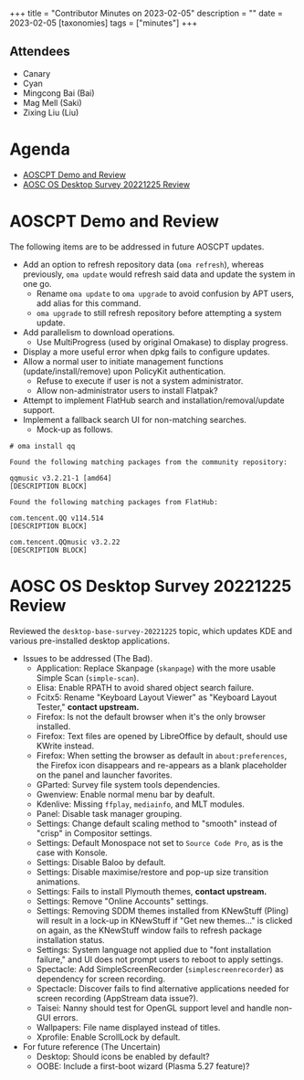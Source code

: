 +++
title = "Contributor Minutes on 2023-02-05"
description = ""
date = 2023-02-05
[taxonomies]
tags = ["minutes"]
+++

Attendees
---------

- Canary
- Cyan
- Mingcong Bai (Bai)
- Mag Mell (Saki)
- Zixing Liu (Liu)

Agenda
======

- [AOSCPT Demo and Review](#aoscpt-demo-and-review)
- [AOSC OS Desktop Survey 20221225 Review](#aosc-os-desktop-survey-20221225-review)

AOSCPT Demo and Review
======================

The following items are to be addressed in future AOSCPT updates.

- Add an option to refresh repository data (`oma refresh`), whereas previously, `oma update` would refresh said data and update the system in one go.
    - Rename `oma update` to `oma upgrade` to avoid confusion by APT users, add alias for this command.
    - `oma upgrade` to still refresh repository before attempting a system update.
- Add parallelism to download operations.
    - Use MultiProgress (used by original Omakase) to display progress.
- Display a more useful error when dpkg fails to configure updates.
- Allow a normal user to initiate management functions (update/install/remove) upon PolicyKit authentication.
    - Refuse to execute if user is not a system administrator.
    - Allow non-administrator users to install Flatpak?
- Attempt to implement FlatHub search and installation/removal/update support.
- Implement a fallback search UI for non-matching searches.
    - Mock-up as follows.

```
# oma install qq

Found the following matching packages from the community repository:

qqmusic v3.2.21-1 [amd64]
[DESCRIPTION BLOCK]

Found the following matching packages from FlatHub:

com.tencent.QQ v114.514
[DESCRIPTION BLOCK]

com.tencent.QQmusic v3.2.22
[DESCRIPTION BLOCK]
```

AOSC OS Desktop Survey 20221225 Review
======================================

Reviewed the `desktop-base-survey-20221225` topic, which updates KDE and various pre-installed desktop applications.

- Issues to be addressed (The Bad).
    - Application: Replace Skanpage (`skanpage`) with the more usable Simple Scan (`simple-scan`).
    - Elisa: Enable RPATH to avoid shared object search failure.
    - Fcitx5: Rename "Keyboard Layout Viewer" as "Keyboard Layout Tester," **contact upstream.**
    - Firefox: Is not the default browser when it's the only browser installed.
    - Firefox: Text files are opened by LibreOffice by default, should use KWrite instead.
    - Firefox: When setting the browser as default in `about:preferences`, the Firefox icon disappears and re-appears as a blank placeholder on the panel and launcher favorites.
    - GParted: Survey file system tools dependencies.
    - Gwenview: Enable normal menu bar by deafult.
    - Kdenlive: Missing `ffplay`, `mediainfo`, and MLT modules.
    - Panel: Disable task manager grouping.
    - Settings: Change default scaling method to "smooth" instead of "crisp" in Compositor settings.
    - Settings: Default Monospace not set to `Source Code Pro`, as is the case with Konsole.
    - Settings: Disable Baloo by default.
    - Settings: Disable maximise/restore and pop-up size transition animations.
    - Settings: Fails to install Plymouth themes, **contact upstream.**
    - Settings: Remove "Online Accounts" settings.
    - Settings: Removing SDDM themes installed from KNewStuff (Pling) will result in a lock-up in KNewStuff if "Get new themes..." is clicked on again, as the KNewStuff window fails to refresh package installation status.
    - Settings: System language not applied due to "font installation failure," and UI does not prompt users to reboot to apply settings.
    - Spectacle: Add SimpleScreenRecorder (`simplescreenrecorder`) as dependency for screen recording.
    - Spectacle: Discover fails to find alternative applications needed for screen recording (AppStream data issue?).
    - Taisei: Nanny should test for OpenGL support level and handle non-GUI errors.
    - Wallpapers: File name displayed instead of titles.
    - Xprofile: Enable ScrollLock by default.
- For future reference (The Uncertain)
    - Desktop: Should icons be enabled by default?
    - OOBE: Include a first-boot wizard (Plasma 5.27 feature)?

